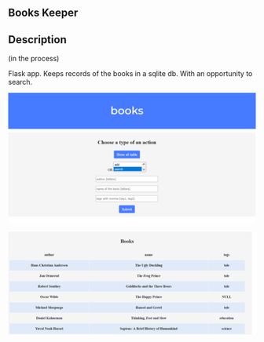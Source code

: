 ## Books Keeper

## Description

(in the process)

Flask app. Keeps records of the books in a sqlite db. With an opportunity to search.

![](image/README/1651208738392.png)


![](image/README/1651208795061.png)
